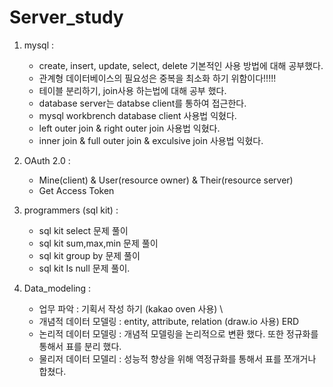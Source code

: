 # Server_study


1. mysql : 
   - create, insert, update, select, delete 기본적인 사용 방법에 대해 공부했다.
   - 관계형 데이터베이스의 필요성은 중복을 최소화 하기 위함이다!!!!!
   - 테이블 분리하기, join사용 하는법에 대해 공부 했다.
   - database server는 databse client를 통하여 접근한다.
   - mysql workbrench database client 사용법 익혔다.     
   - left outer join & right outer join 사용법 익혔다.
   - inner join & full outer join & exculsive join 사용법 익혔다.


2. OAuth 2.0 :
   - Mine(client) & User(resource owner) & Their(resource server)
   - Get Access Token  



3. programmers (sql kit) :          
   - sql kit select 문제 풀이     
   - sql kit sum,max,min 문제 풀이     
   - sql kit group by 문제 풀이      
   - sql kit Is null 문제 풀이.      


4. Data_modeling :      
   - 업무 파악 : 기획서 작성 하기 (kakao oven 사용)      \
   - 개념적 데이터 모델링 : entity, attribute, relation (draw.io 사용) ERD      
   - 논리적 데이터 모델링 : 개념적 모델링을 논리적으로 변환 했다. 또한 정규화를 통해서 표를 분리 했다.      
   - 물리저 데이터 모델리 : 성능적 향상을 위해 역정규화를 통해서 표를 쪼개거나 합쳤다.      

